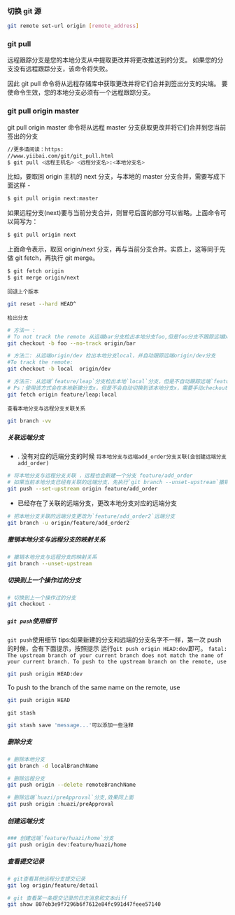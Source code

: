 ### 切换 git 源

```bash
git remote set-url origin [remote_address]
```

### git pull

远程跟踪分支是您的本地分支从中提取更改并将更改推送到的分支。 如果您的分支没有远程跟踪分支，该命令将失败。

因此 git pull 命令将从远程存储库中获取更改并将它们合并到签出分支的尖端。 要使命令生效，您的本地分支必须有一个远程跟踪分支。

### git pull origin master

git pull origin master 命令将从远程 master 分支获取更改并将它们合并到您当前签出的分支

```bash
//更多请阅读：https:
//www.yiibai.com/git/git_pull.html
$ git pull <远程主机名> <远程分支名>:<本地分支名>

```

比如，要取回 origin 主机的 next 分支，与本地的 master 分支合并，需要写成下面这样 -

```bash
$ git pull origin next:master
```

如果远程分支(next)要与当前分支合并，则冒号后面的部分可以省略。上面命令可以简写为：

```bash
$ git pull origin next
```

上面命令表示，取回 origin/next 分支，再与当前分支合并。实质上，这等同于先做 git fetch，再执行 git merge。

```bash
$ git fetch origin
$ git merge origin/next
```

`回退上个版本`

```bash
git reset --hard HEAD^
```

`检出分支`

```bash
# 方法一 :
# To not track the remote 从远端bar分支检出本地分支foo,但是foo分支不跟踪远端bar分支
git checkout -b foo --no-track origin/bar

# 方法二: 从远端origin/dev 检出本地分支local，并自动跟踪远端origin/dev分支
#To track the remote:
git checkout -b local  origin/dev

# 方法三: 从远端`feature/leap`分支检出本地`local`分支，但是不自动跟踪远端`feature/leap`分支
# Ps：使用该方式会在本地新建分支x，但是不会自动切换到该本地分支x，需要手动checkout；采用此种方法建立的本地分支不会和远程分支建立映射关系
git fetch origin feature/leap:local

```

`查看本地分支与远程分支关联关系`

```bash
git branch -vv
```

##### 关联远端分支

- . 没有对应的远端分支的时候
  `将本地分支与远端add_order分支关联(会创建远端分支add_order)`

```bash
# 将本地分支与远程分支关联 ，远程也会新建一个分支 feature/add_order
# 如果当前本地分支已经有关联的远端分支，先执行`git branch --unset-upstream`撤销和以前分支的关联状态
git push --set-upstream origin feature/add_order
```

- 已经存在了关联的远端分支，更改本地分支对应的远端分支

```bash
# 把本地分支关联的远端分支更改为`feature/add_order2`远端分支
git branch -u origin/feature/add_order2
```

##### 撤销本地分支与远程分支的映射关系

```bash
# 撤销本地分支与远程分支的映射关系
git branch --unset-upstream
```

##### 切换到上一个操作过的分支

```bash
# 切换到上一个操作过的分支
git checkout -
```

##### `git push`使用细节

`git push`使用细节
tips:如果新建的分支和远端的分支名字不一样，第一次 push 的时候，会有下面提示，按照提示
运行`git push origin HEAD:dev`即可。
`fatal: The upstream branch of your current branch does not match
the name of your current branch. To push to the upstream branch
on the remote, use`

```bash
git push origin HEAD:dev
```

To push to the branch of the same name on the remote, use

```bash
git push origin HEAD
```

`git stash`

```bash
git stash save 'message...'可以添加一些注释
```

##### 删除分支

```bash
# 删除本地分支
git branch -d localBranchName

# 删除远程分支
git push origin --delete remoteBranchName

# 删除远端`huazi/preApproval`分支,效果同上面
git push origin :huazi/preApproval
```

##### 创建远端分支

```bash
### 创建远端`feature/huazi/home`分支
git push origin dev:feature/huazi/home

```

##### 查看提交记录

```bash
# git查看其他远程分支提交记录
git log origin/feature/detail

# git 查看某一条提交记录的日志消息和文本diff
git show 807eb3e9f7296b6f7612e84fc991d47feee57140
```
